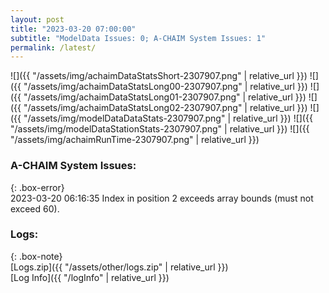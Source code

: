 ```yaml
---
layout: post
title: "2023-03-20 07:00:00"
subtitle: "ModelData Issues: 0; A-CHAIM System Issues: 1"
permalink: /latest/
---
```


![]({{ "/assets/img/achaimDataStatsShort-2307907.png" | relative_url }})
![]({{ "/assets/img/achaimDataStatsLong00-2307907.png" | relative_url }})
![]({{ "/assets/img/achaimDataStatsLong01-2307907.png" | relative_url }})
![]({{ "/assets/img/achaimDataStatsLong02-2307907.png" | relative_url }})
![]({{ "/assets/img/modelDataDataStats-2307907.png" | relative_url }})
![]({{ "/assets/img/modelDataStationStats-2307907.png" | relative_url }})
![]({{ "/assets/img/achaimRunTime-2307907.png" | relative_url }})


### A-CHAIM System Issues:  
  
{: .box-error}  
2023-03-20 06:16:35 Index in position 2 exceeds array bounds (must not exceed 60).  

### Logs:  
  
{: .box-note}  
[Logs.zip]({{ "/assets/other/logs.zip" | relative_url }})  
[Log Info]({{ "/logInfo" | relative_url }})  
